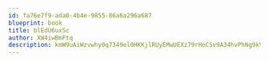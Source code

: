 ```yaml
---
id: fa76e7f9-ada0-4b4e-9855-86a6a296a687
blueprint: book
title: blEdU6uxSc
author: XW4iwBmFtq
description: kmW9uAiWzvwhy0q7349el0HKKjlRUyEMwUEXz79rHoCSv9A34hvPhNg9kV1vEBHCtDum9acOfh5pk6TlyCngKPVDPzvMmjBizgNF
---
```

